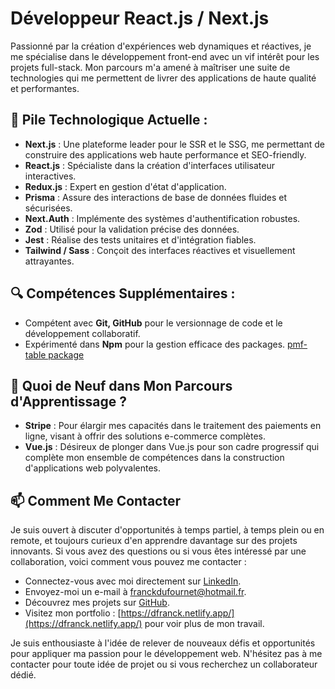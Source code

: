 # Développeur React.js / Next.js

Passionné par la création d'expériences web dynamiques et réactives, je me spécialise dans le développement front-end avec un vif intérêt pour les projets full-stack. Mon parcours m'a amené à maîtriser une suite de technologies qui me permettent de livrer des applications de haute qualité et performantes.

## 🚀 Pile Technologique Actuelle :

- **Next.js** : Une plateforme leader pour le SSR et le SSG, me permettant de construire des applications web haute performance et SEO-friendly.
- **React.js** : Spécialiste dans la création d'interfaces utilisateur interactives.
- **Redux.js** : Expert en gestion d'état d'application.
- **Prisma** : Assure des interactions de base de données fluides et sécurisées.
- **Next.Auth** : Implémente des systèmes d'authentification robustes.
- **Zod** : Utilisé pour la validation précise des données.
- **Jest** : Réalise des tests unitaires et d'intégration fiables.
- **Tailwind / Sass** : Conçoit des interfaces réactives et visuellement attrayantes.

## 🔍 Compétences Supplémentaires :

- Compétent avec **Git, GitHub** pour le versionnage de code et le développement collaboratif.
- Expérimenté dans **Npm** pour la gestion efficace des packages. [pmf-table package](https://www.npmjs.com/package/pmf-table)

## 🌱 Quoi de Neuf dans Mon Parcours d'Apprentissage ?

- **Stripe** : Pour élargir mes capacités dans le traitement des paiements en ligne, visant à offrir des solutions e-commerce complètes.
- **Vue.js** : Désireux de plonger dans Vue.js pour son cadre progressif qui complète mon ensemble de compétences dans la construction d'applications web polyvalentes.

## 📫 Comment Me Contacter

Je suis ouvert à discuter d'opportunités à temps partiel, à temps plein ou en remote, et toujours curieux d'en apprendre davantage sur des projets innovants. Si vous avez des questions ou si vous êtes intéressé par une collaboration, voici comment vous pouvez me contacter :

- Connectez-vous avec moi directement sur [LinkedIn](VotreURLLinkedIn).
- Envoyez-moi un e-mail à [franckdufournet@hotmail.fr](mailto:franckdufournet@hotmail.fr).
- Découvrez mes projets sur [GitHub](https://github.com/DFranck).
- Visitez mon portfolio : [https://dfranck.netlify.app/](https://dfranck.netlify.app/) pour voir plus de mon travail.

Je suis enthousiaste à l'idée de relever de nouveaux défis et opportunités pour appliquer ma passion pour le développement web. N'hésitez pas à me contacter pour toute idée de projet ou si vous recherchez un collaborateur dédié.
